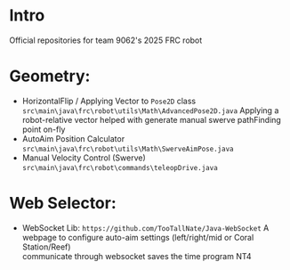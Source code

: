 # Intro
Official repositories for team 9062's 2025 FRC robot

# Geometry: 
- HorizontalFlip / Applying Vector to `Pose2D` class `src\main\java\frc\robot\utils\Math\AdvancedPose2D.java` 
Applying a robot-relative vector helped with generate manual swerve pathFinding point on-fly
- AutoAim Position Calculator `src\main\java\frc\robot\utils\Math\SwerveAimPose.java`
- Manual Velocity Control (Swerve) `src\main\java\frc\robot\commands\teleopDrive.java`

# Web Selector:
- WebSocket Lib: `https://github.com/TooTallNate/Java-WebSocket` 
A webpage to configure auto-aim settings (left/right/mid or Coral Station/Reef) \
communicate through websocket saves the time program NT4
